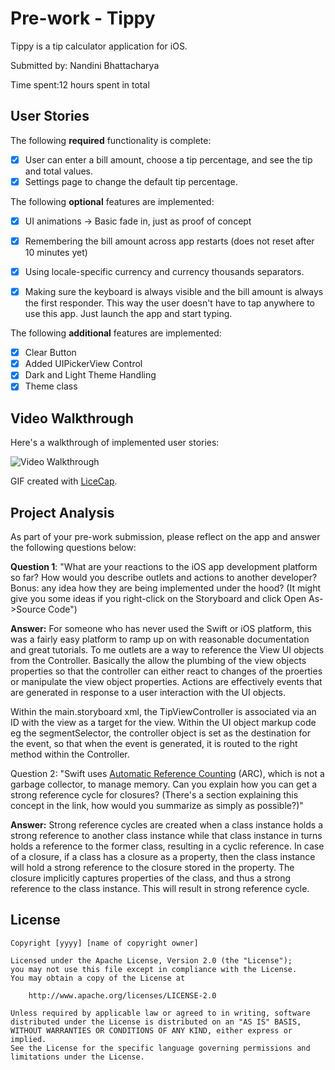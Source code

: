 # Pre-work - Tippy

Tippy is a tip calculator application for iOS.

Submitted by: Nandini Bhattacharya

Time spent:12 hours spent in total

## User Stories

The following **required** functionality is complete:

* [X] User can enter a bill amount, choose a tip percentage, and see the tip and total values.
* [X] Settings page to change the default tip percentage.

The following **optional** features are implemented:
* [X] UI animations -> Basic fade in, just as proof of concept
* [X] Remembering the bill amount across app restarts (does not reset after 10 minutes yet)
* [X] Using locale-specific currency and currency thousands separators.
* [X] Making sure the keyboard is always visible and the bill amount is always the first responder. This way the user doesn't have to tap anywhere to use this app. Just launch the app and start typing.


The following **additional** features are implemented:

- [X] Clear Button
- [X] Added UIPickerView Control
- [X] Dark and Light Theme Handling 
- [X] Theme class

## Video Walkthrough 

Here's a walkthrough of implemented user stories:

<img src='http://i.imgur.com/link/to/your/gif/file.gif' title='Video Walkthrough' width='' alt='Video Walkthrough' />

GIF created with [LiceCap](http://www.cockos.com/licecap/).

## Project Analysis

As part of your pre-work submission, please reflect on the app and answer the following questions below:

**Question 1**: "What are your reactions to the iOS app development platform so far? How would you describe outlets and actions to another developer? Bonus: any idea how they are being implemented under the hood? (It might give you some ideas if you right-click on the Storyboard and click Open As->Source Code")

**Answer:** For someone who has never used the Swift or iOS platform, this was a fairly easy platform to ramp up on with reasonable documentation and great tutorials. 
To me outlets are a way to reference the View UI objects from the Controller. Basically the allow the plumbing of the view objects properties so that the controller can either react to changes of the proerties or manipulate the view object properties. Actions are effectively events that are generated in response to a user interaction with the UI objects. 

Within the main.storyboard xml, the TipViewController is associated via an ID with the view as a target for the view. Within the UI object markup code eg the segmentSelector, the controller object is set as the destination for the event, so that when the event is generated, it is routed to the right method within the Controller. 

Question 2: "Swift uses [Automatic Reference Counting](https://developer.apple.com/library/content/documentation/Swift/Conceptual/Swift_Programming_Language/AutomaticReferenceCounting.html#//apple_ref/doc/uid/TP40014097-CH20-ID49) (ARC), which is not a garbage collector, to manage memory. Can you explain how you can get a strong reference cycle for closures? (There's a section explaining this concept in the link, how would you summarize as simply as possible?)"

**Answer:** Strong reference cycles are created when a class instance holds a strong reference to another class instance while that class instance in turns holds a reference to the former class, resulting in a cyclic reference. In case of a closure, if a class has a closure as a property, then the class instance will hold a strong reference to the closure stored in the property. The closure implicitly captures properties of the class, and thus a strong reference to the class instance. This will result in strong reference cycle. 


## License

    Copyright [yyyy] [name of copyright owner]

    Licensed under the Apache License, Version 2.0 (the "License");
    you may not use this file except in compliance with the License.
    You may obtain a copy of the License at

        http://www.apache.org/licenses/LICENSE-2.0

    Unless required by applicable law or agreed to in writing, software
    distributed under the License is distributed on an "AS IS" BASIS,
    WITHOUT WARRANTIES OR CONDITIONS OF ANY KIND, either express or implied.
    See the License for the specific language governing permissions and
    limitations under the License.